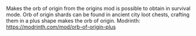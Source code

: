 Makes the orb of origin from the origins mod is possible to obtain in survival mode. Orb of origin shards can be found in ancient city loot chests, crafting them in a plus shape makes the orb of origin.
Modrinth: https://modrinth.com/mod/orb-of-origin-plus

